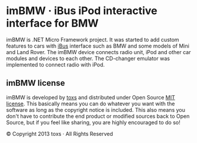﻿imBMW · iBus iPod interactive interface for BMW
=========================

[toxs]: http://toxs.ru "toxs"
[iBus]: http://web.archive.org/web/20041204074622/www.openbmw.org/bus/ "iBus"

imBMW is .NET Micro Framework project. It was started to add custom features 
to cars with [iBus] interface such as BMW and some models of Mini and Land Rover.
The imBMW device connects radio unit, iPod and other car modules and devices 
to each other. The CD-changer emulator was implemented to connect radio with iPod.

imBMW license
------------------

imBMW is developed by [toxs] and distributed under Open Source
[MIT license](http://en.wikipedia.org/wiki/MIT_License). This basically means
you can do whatever you want with the software as long as the copyright notice
is included. This also means you don't have to contribute the end product or
modified sources back to Open Source, but if you feel like sharing, you are
highly encouraged to do so!

© Copyright 2013 toxs · All Rights Reserved